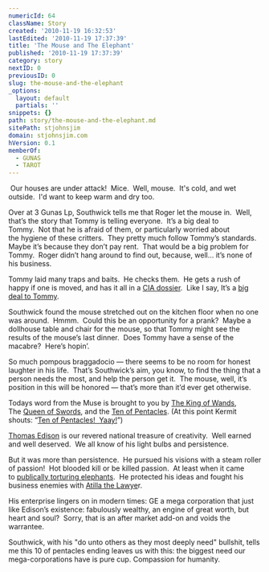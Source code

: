```yaml
---
numericId: 64
className: Story
created: '2010-11-19 16:32:53'
lastEdited: '2010-11-19 17:37:39'
title: 'The Mouse and The Elephant'
published: '2010-11-19 17:37:39'
category: story
nextID: 0
previousID: 0
slug: the-mouse-and-the-elephant
_options:
  layout: default
  partials: ''
snippets: {}
path: story/the-mouse-and-the-elephant.md
sitePath: stjohnsjim
domain: stjohnsjim.com
hVersion: 0.1
memberOf:
  - GUNAS
  - TAROT
---
```


&nbsp;Our houses are under attack! &nbsp;Mice. &nbsp;Well, mouse. &nbsp;It's cold, and wet outside. &nbsp;I'd want to keep warm and dry too.

Over at 3 Gunas Lp, Southwick tells me that Roger let the mouse in.&nbsp;&nbsp;Well, that&rsquo;s the story that Tommy is telling everyone.&nbsp;&nbsp;It&rsquo;s a big deal to Tommy.&nbsp;&nbsp;Not that he is afraid of them, or particularly worried about the&nbsp;hygiene&nbsp;of these critters.&nbsp; They pretty much follow Tommy&rsquo;s standards. Maybe it&rsquo;s because they don&rsquo;t pay rent.&nbsp; That would be a big problem for Tommy.&nbsp; Roger didn&rsquo;t hang around to find out, because, well&hellip; it&rsquo;s none of his business.

Tommy laid many traps and baits.&nbsp;&nbsp;He checks them.&nbsp;&nbsp;He gets a rush of happy if one is moved, and has it all in a&nbsp;[CIA dossier][0].&nbsp;&nbsp;Like I say, It&rsquo;s a&nbsp;[big deal to Tommy][1].

Southwick found the mouse stretched out on the kitchen floor when no one was around.&nbsp;&nbsp;Hmmm.&nbsp;&nbsp;Could this be an opportunity for a prank?&nbsp;&nbsp;Maybe a dollhouse table and chair for the mouse, so that Tommy might see the results of the mouse&rsquo;s last dinner.&nbsp;&nbsp;Does Tommy have a sense of the macabre?&nbsp;&nbsp;Here&rsquo;s hopin&rsquo;.

So much pompous braggadocio &mdash; there seems to be no room for honest laughter in his life.&nbsp;&nbsp;That&rsquo;s Southwick&rsquo;s aim, you know, to find the thing that a person needs the most, and help the person get it.&nbsp;&nbsp;The mouse, well, it&rsquo;s position in this will be honored &mdash; that&rsquo;s more than it&rsquo;d ever get otherwise.&nbsp;

Todays word from the Muse is brought to you by&nbsp;[The King of Wands][2], The&nbsp;[Queen of Swords][3], and the [Ten of Pentacles][4]. (At this point Kermit shouts: &ldquo;[Ten of Pentacles!&nbsp;&nbsp;Yaay!][5]&rdquo;)

[Thomas Edison][6]&nbsp;is our revered national treasure of creativity. &nbsp;Well earned and well deserved.&nbsp;&nbsp;We all know of his light bulbs and persistence.&nbsp;

But it was more than persistence.&nbsp;&nbsp;He pursued his visions with a steam roller of passion!&nbsp;&nbsp;Hot blooded kill or be killed passion.&nbsp;&nbsp;At least when it came to&nbsp;[publically torturing elephants][7].&nbsp;&nbsp;He protected his ideas and fought his business enemies with&nbsp;[Atilla the Lawye][8]r.

His enterprise lingers on in modern times: GE a mega corporation that just like Edison&rsquo;s existence: fabulously wealthy, an engine of great worth, but heart and soul? &nbsp;Sorry, that is an after market add-on and voids the warrantee.

Southwick, with his &quot;do unto others as they most deeply need&quot; bullshit, tells me this 10 of pentacles ending leaves us with this: the biggest need our mega-corporations have is pure cup.&nbsp;Compassion for humanity.&nbsp;

[0]: http://www.fantasticforum.com/1res/printthread.php?s=2f9b0b2067189f83d161350e300fd206&threadid=6438
[1]: http://www.wistv.com/Global/story.asp?S=13465624
[2]: http://blissblvd.com/the-tarot/king-of-wands/
[3]: http://blissblvd.com/the-tarot/queen-of-swords/
[4]: http://blissblvd.com/the-tarot/ten-of-pentacles/
[5]: http://www.youtube.com/watch?v=hpiIWMWWVco&feature=fvw
[6]: http://www.ge.com/company/history/edison.htm
[7]: http://www.google.com/search?q=edison+electrocutes+elephant&ie=UTF-8&oe=UTF-8
[8]: http://www.amazon.com/Empires-Light-Edison-Westinghouse-Electrify/dp/0375758844
